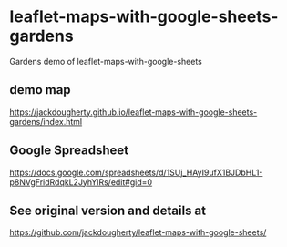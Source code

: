 # leaflet-maps-with-google-sheets-gardens
Gardens demo of leaflet-maps-with-google-sheets

## demo map
https://jackdougherty.github.io/leaflet-maps-with-google-sheets-gardens/index.html

## Google Spreadsheet
https://docs.google.com/spreadsheets/d/1SUj_HAyI9ufX1BJDbHL1-p8NVgFridRdqkL2JyhYlRs/edit#gid=0

## See original version and details at

https://github.com/jackdougherty/leaflet-maps-with-google-sheets/
